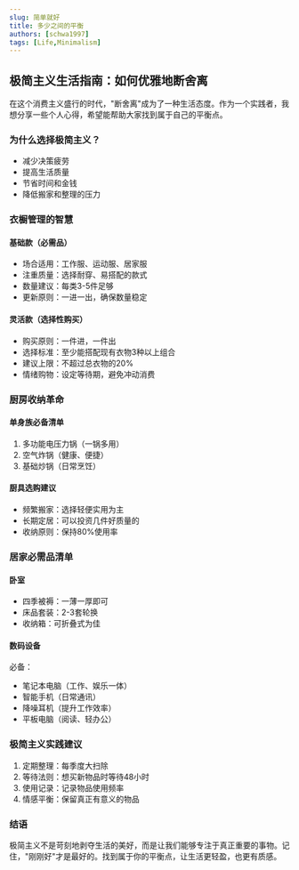 ```yaml
---
slug: 简单就好
title: 多少之间的平衡
authors: [schwa1997]
tags: [Life,Minimalism]
---
```


## 极简主义生活指南：如何优雅地断舍离

在这个消费主义盛行的时代，"断舍离"成为了一种生活态度。作为一个实践者，我想分享一些个人心得，希望能帮助大家找到属于自己的平衡点。

### 为什么选择极简主义？
- 减少决策疲劳
- 提高生活质量
- 节省时间和金钱
- 降低搬家和整理的压力

### 衣橱管理的智慧
#### 基础款（必需品）
- 场合适用：工作服、运动服、居家服
- 注重质量：选择耐穿、易搭配的款式
- 数量建议：每类3-5件足够
- 更新原则：一进一出，确保数量稳定

#### 灵活款（选择性购买）
- 购买原则：一件进，一件出
- 选择标准：至少能搭配现有衣物3种以上组合
- 建议上限：不超过总衣物的20%
- 情绪购物：设定等待期，避免冲动消费

### 厨房收纳革命
#### 单身族必备清单
1. 多功能电压力锅（一锅多用）
2. 空气炸锅（健康、便捷）
3. 基础炒锅（日常烹饪）

#### 厨具选购建议
- 频繁搬家：选择轻便实用为主
- 长期定居：可以投资几件好质量的
- 收纳原则：保持80%使用率

### 居家必需品清单
#### 卧室
- 四季被褥：一薄一厚即可
- 床品套装：2-3套轮换
- 收纳箱：可折叠式为佳

#### 数码设备
必备：
- 笔记本电脑（工作、娱乐一体）
- 智能手机（日常通讯）
- 降噪耳机（提升工作效率）
- 平板电脑（阅读、轻办公）

### 极简主义实践建议
1. 定期整理：每季度大扫除
2. 等待法则：想买新物品时等待48小时
3. 使用记录：记录物品使用频率
4. 情感平衡：保留真正有意义的物品

### 结语
极简主义不是苛刻地剥夺生活的美好，而是让我们能够专注于真正重要的事物。记住，"刚刚好"才是最好的。找到属于你的平衡点，让生活更轻盈，也更有质感。

